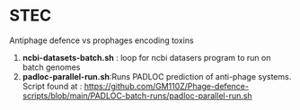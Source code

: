# STEC
Antiphage defence vs prophages encoding toxins 

1. **ncbi-datasets-batch.sh** : loop for ncbi datasers program to run on batch genomes
2. **padloc-parallel-run.sh**:Runs PADLOC prediction of anti-phage systems. Script found at : https://github.com/GM110Z/Phage-defence-scripts/blob/main/PADLOC-batch-runs/padloc-parallel-run.sh
